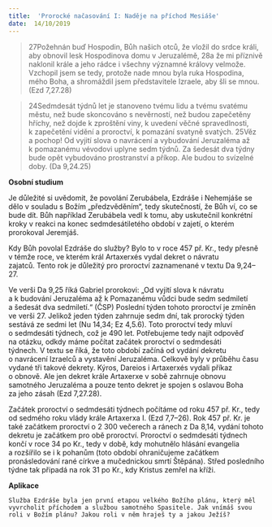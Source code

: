 ```yaml
---
title:  'Prorocké načasování I: Naděje na příchod Mesiáše'
date:  14/10/2019
---
```


> <p></p>
> 27Požehnán buď Hospodin, Bůh našich otců, že vložil do srdce králi, aby obnovil lesk Hospodinova domu v Jeruzalémě, 28a že mi příznivě naklonil krále a jeho rádce i všechny významné královy velmože. Vzchopil jsem se tedy, protože nade mnou byla ruka Hospodina, mého Boha, a shromáždil jsem představitele Izraele, aby šli se mnou. (Ezd 7,27.28)

> <p></p>
> 24Sedmdesát týdnů let je stanoveno tvému lidu a tvému svatému městu, než bude skoncováno s nevěrností, než budou zapečetěny hříchy, než dojde k zproštění viny, k uvedení věčné spravedlnosti, k zapečetění vidění a proroctví, k pomazání svatyně svatých. 25Věz a pochop! Od vyjití slova o navrácení a vybudování Jeruzaléma až k pomazanému vévodovi uplyne sedm týdnů. Za šedesát dva týdny bude opět vybudováno prostranství a příkop. Ale budou to svízelné doby. (Da 9,24.25)

**Osobní studium**

Je důležité si uvědomit, že povolání Zerubábela, Ezdráše i Nehemjáše se dělo v souladu s Božím „předzvěděním“, tedy skutečností, že Bůh ví, co se bude dít. Bůh například Zerubábela vedl k tomu, aby uskutečnil konkrétní kroky v reakci na konec sedmdesátiletého období v zajetí, o kterém prorokoval Jeremjáš.

Kdy Bůh povolal Ezdráše do služby? Bylo to v roce 457 př. Kr., tedy přesně v témže roce, ve kterém král Artaxerxés vydal dekret o návratu zajatců. Tento rok je důležitý pro proroctví zaznamenané v textu Da 9,24–27.

Ve verši Da 9,25 říká Gabriel prorokovi: „Od vyjití slova k návratu a k budování Jeruzaléma až k Pomazanému vůdci bude sedm sedmiletí a šedesát dva sedmiletí.“ (ČSP) Poslední týden tohoto proroctví je zmíněn ve verši 27. Jelikož jeden týden zahrnuje sedm dní, tak prorocký týden sestává ze sedmi let (Nu 14,34; Ez 4,5.6). Toto proroctví tedy mluví o sedmdesáti týdnech, což je 490 let. Potřebujeme tedy najít odpověď na otázku, odkdy máme počítat začátek proroctví o sedmdesáti týdnech. V textu se říká, že toto období začíná od vydání dekretu o navrácení Izraelců a vystavění Jeruzaléma. Celkově byly v průběhu času vydané tři takové dekrety. Kýros, Dareios i Artaxerxés vydali příkaz o obnově. Ale jen dekret krále Artaxerxe v sobě zahrnuje obnovu samotného Jeruzaléma a pouze tento dekret je spojen s oslavou Boha za jeho zásah (Ezd 7,27.28).

Začátek proroctví o sedmdesáti týdnech počítáme od roku 457 př. Kr., tedy od sedmého roku vlády krále Artaxerxa I. (Ezd 7,7–26). Rok 457 př. Kr. je také začátkem proroctví o 2 300 večerech a ránech z Da 8,14, vydání tohoto dekretu je začátkem pro obě proroctví. Proroctví o sedmdesáti týdnech končí v roce 34 po Kr., tedy v době, kdy mohutnělo hlásání evangelia a rozšířilo se i k pohanům (toto období ohraničujeme začátkem pronásledování rané církve a mučednickou smrtí Štěpána). Střed posledního týdne tak připadá na rok 31 po Kr., kdy Kristus zemřel na kříži.

**Aplikace**

`Služba Ezdráše byla jen první etapou velkého Božího plánu, který měl vyvrcholit příchodem a službou samotného Spasitele. Jak vnímáš svou roli v Božím plánu? Jakou roli v něm hraješ ty a jakou Ježíš?`